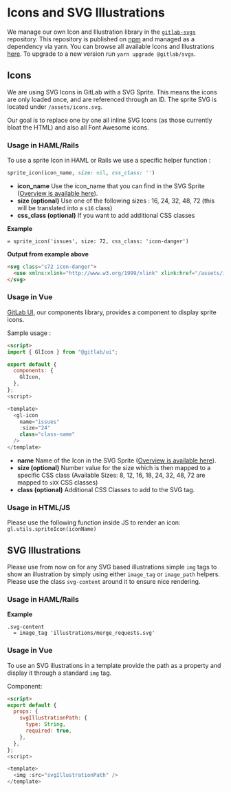 # Icons and SVG Illustrations

We manage our own Icon and Illustration library in the [`gitlab-svgs`](https://gitlab.com/gitlab-org/gitlab-svgs) repository.
This repository is published on [npm](https://www.npmjs.com/package/@gitlab/svgs) and managed as a dependency via yarn.
You can browse all available Icons and Illustrations [here](https://gitlab-org.gitlab.io/gitlab-svgs).
To upgrade to a new version run `yarn upgrade @gitlab/svgs`.

## Icons

We are using SVG Icons in GitLab with a SVG Sprite.
This means the icons are only loaded once, and are referenced through an ID.
The sprite SVG is located under `/assets/icons.svg`.

Our goal is to replace one by one all inline SVG Icons (as those currently bloat the HTML) and also all Font Awesome icons.

### Usage in HAML/Rails

To use a sprite Icon in HAML or Rails we use a specific helper function :

```ruby
sprite_icon(icon_name, size: nil, css_class: '')
```

- **icon_name** Use the icon_name that you can find in the SVG Sprite
  ([Overview is available here](https://gitlab-org.gitlab.io/gitlab-svgs)).
- **size (optional)** Use one of the following sizes : 16, 24, 32, 48, 72 (this will be translated into a `s16` class)
- **css_class (optional)** If you want to add additional CSS classes

**Example**

```haml
= sprite_icon('issues', size: 72, css_class: 'icon-danger')
```

**Output from example above**

```html
<svg class="s72 icon-danger">
  <use xmlns:xlink="http://www.w3.org/1999/xlink" xlink:href="/assets/icons.svg#issues"></use>
</svg>
```

### Usage in Vue

[GitLab UI](https://gitlab-org.gitlab.io/gitlab-ui/), our components library, provides a component to display sprite icons.

Sample usage :

```html
<script>
import { GlIcon } from "@gitlab/ui";

export default {
  components: {
    GlIcon,
  },
};
<script>

<template>
  <gl-icon
    name="issues"
    :size="24"
    class="class-name"
  />
</template>
```

- **name** Name of the Icon in the SVG Sprite ([Overview is available here](https://gitlab-org.gitlab.io/gitlab-svgs)).
- **size (optional)** Number value for the size which is then mapped to a specific CSS class
  (Available Sizes: 8, 12, 16, 18, 24, 32, 48, 72 are mapped to `sXX` CSS classes)
- **class (optional)** Additional CSS Classes to add to the SVG tag.

### Usage in HTML/JS

Please use the following function inside JS to render an icon:
`gl.utils.spriteIcon(iconName)`

## SVG Illustrations

Please use from now on for any SVG based illustrations simple `img` tags to show an illustration by simply using either `image_tag` or `image_path` helpers.
Please use the class `svg-content` around it to ensure nice rendering.

### Usage in HAML/Rails

**Example**

```haml
.svg-content
  = image_tag 'illustrations/merge_requests.svg'
```

### Usage in Vue

To use an SVG illustrations in a template provide the path as a property and display it through a standard `img` tag.

Component:

```html
<script>
export default {
  props: {
    svgIllustrationPath: {
      type: String,
      required: true,
    },
  },
};
<script>

<template>
  <img :src="svgIllustrationPath" />
</template>
```
